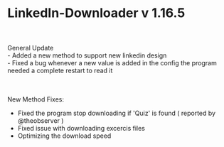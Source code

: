 # LinkedIn-Downloader v 1.16.5
<br>
<br>
General Update</br>
- Added a new method to support new linkedin design<br>
- Fixed a bug whenever a new value is added in the config the program needed a complete restart to read it<br>

</br><br>
New Method Fixes: <br>
- Fixed the program stop downloading if 'Quiz' is found  ( reported by @theobserver )<br>
- Fixed issue with downloading excercis files<br>
- Optimizing the download speed <br>
